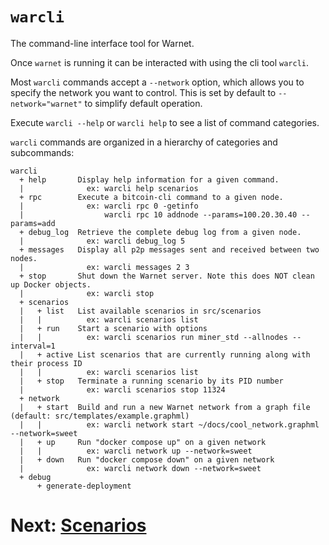# `warcli`

The command-line interface tool for Warnet.

Once `warnet` is running it can be interacted with using the cli tool `warcli`.

Most `warcli` commands accept a `--network` option, which allows you to specify
the network you want to control. This is set by default to `--network="warnet"`
to simplify default operation.

Execute `warcli --help` or `warcli help` to see a list of command categories.

`warcli` commands are organized in a hierarchy of categories and subcommands:

```
warcli
  + help       Display help information for a given command.
  |              ex: warcli help scenarios
  + rpc        Execute a bitcoin-cli command to a given node.
  |              ex: warcli rpc 0 -getinfo
  |                  warcli rpc 10 addnode --params=100.20.30.40 --params=add
  + debug_log  Retrieve the complete debug log from a given node.
  |              ex: warcli debug_log 5
  + messages   Display all p2p messages sent and received between two nodes.
  |              ex: warcli messages 2 3
  + stop       Shut down the Warnet server. Note this does NOT clean up Docker objects.
  |              ex: warcli stop
  + scenarios
  |   + list   List available scenarios in src/scenarios
  |   |          ex: warcli scenarios list
  |   + run    Start a scenario with options
  |   |          ex: warcli scenarios run miner_std --allnodes --interval=1
  |   + active List scenarios that are currently running along with their process ID
  |   |          ex: warcli scenarios list
  |   + stop   Terminate a running scenario by its PID number
  |              ex: warcli scenarios stop 11324
  + network
  |   + start  Build and run a new Warnet network from a graph file (default: src/templates/example.graphml)
  |   |          ex: warcli network start ~/docs/cool_network.graphml --network=sweet
  |   + up     Run "docker compose up" on a given network
  |   |          ex: warcli network up --network=sweet
  |   + down   Run "docker compose down" on a given network
  |              ex: warcli network down --network=sweet
  + debug
      + generate-deployment
```

# Next: [Scenarios](scenarios.md)
